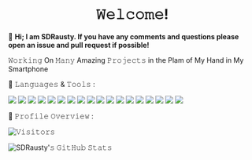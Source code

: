 <h1 align="center">𝚆𝚎𝚕𝚌𝚘𝚖𝚎!</h1>

👋 **Hi; I am SDRausty.  If you have any comments and questions please open an issue and pull request if possible!**

𝚆𝚘𝚛𝚔𝚒𝚗𝚐 On 𝙼𝚊𝚗𝚢 Amazing 𝙿𝚛𝚘𝚓𝚎𝚌𝚝𝚜 in the Plam of My Hand in My Smartphone

:wrench: 𝙻𝚊𝚗𝚐𝚞𝚊𝚐𝚎𝚜 & 𝚃𝚘𝚘𝚕𝚜 :






<img src="https://img.shields.io/badge/-ASM-000000?style=for-the-badge&logo=ASM"> <img src="https://img.shields.io/badge/-BASH-000000?style=for-the-badge&logo=BASH"> <img src="https://img.shields.io/badge/-Basic-000000?style=for-the-badge&logo=Basic"> <img src="https://img.shields.io/badge/-CSS3-1572B6?style=for-the-badge&logo=css3"> <img src="https://img.shields.io/badge/-C?style=for-the-badge&logo=C"> <img src="https://img.shields.io/badge/-C++?style=for-the-badge&logo=C++"> <img src="https://img.shields.io/badge/-HTML5?style=for-the-badge&logo=html5"> <img src="https://img.shields.io/badge/-Java?style=for-the-badge&logo=java"> <img src="https://img.shields.io/badge/-JavaScript?style=for-the-badge&logo=javascript"> <img src="https://img.shields.io/badge/-Markdown-000000?style=for-the-badge&logo=RPG"> <img src="https://img.shields.io/badge/-Pascel-000000?style=for-the-badge&logo=Pascel"> <img src="https://img.shields.io/badge/-Perl-000000?style=for-the-badge&logo=Perl"> <img src="https://img.shields.io/badge/-PHP-000000?style=for-the-badge&logo=PHP"> <img src="https://img.shields.io/badge/-Python-3776AB?style=for-the-badge&logo=python"> <img src="https://img.shields.io/badge/-RPG-000000?style=for-the-badge&logo=Markdown"> <img src="https://img.shields.io/badge/-Shell-000000?style=for-the-badge&logo=Shell"> <img src="https://img.shields.io/badge/-SQL-000000?style=for-the-badge&logo=SQL"> <img src="https://img.shields.io/badge/-ZSH-000000?style=for-the-badge&logo=ZSH"> 

:pushpin: 𝙿𝚛𝚘𝚏𝚒𝚕𝚎 𝙾𝚟𝚎𝚛𝚟𝚒𝚎𝚠 :

![𝚅𝚒𝚜𝚒𝚝𝚘𝚛𝚜](https://visitor-badge.laobi.icu/badge?page_id=SDRAUSTY.SDRAUSTY&title=𝚅𝚒𝚜𝚒𝚝𝚘𝚛𝚜 )

![SDRausty'𝚜 𝙶𝚒𝚝𝙷𝚞𝚋 𝚂𝚝𝚊𝚝𝚜](https://github-readme-stats.vercel.app/api?username=SDRAUSTY&show_icons=true&include_all_commits=true&count_private=true&theme=algolia)

